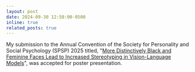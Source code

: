 ```yaml
---
layout: post
date: 2024-09-30 12:58:00-0500
inline: true
related_posts: true
---
```


My submission to the Annual Convention of the Society for Personality and Social Psychology (SPSP) 2025 titled, "[More Distinctively Black and Feminine Faces Lead to Increased Stereotyping in Vision-Language Models](https://arxiv.org/abs/2407.06194)", was accepted for poster presentation.
